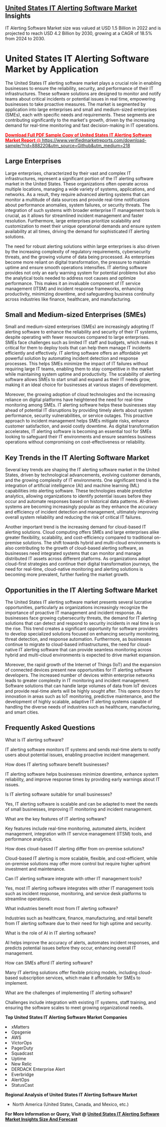 <h2><a href="https://www.verifiedmarketreports.com/download-sample/?rid=888220&amp;utm_source=Github&amp;utm_medium=218" target="_blank">United States IT Alerting Software Market</a> Insights</h2><p>IT Alerting Software Market size was valued at USD 1.5 Billion in 2022 and is projected to reach USD 4.2 Billion by 2030, growing at a CAGR of 18.5% from 2024 to 2030.</p><p><h1>United States IT Alerting Software Market by Application</h1> <p>The United States IT alerting software market plays a crucial role in enabling businesses to ensure the reliability, security, and performance of their IT infrastructures. These software solutions are designed to monitor and notify teams about critical incidents or potential issues in real time, empowering businesses to take proactive measures. The market is segmented by application into large enterprises and small and medium-sized enterprises (SMEs), each with specific needs and requirements. These segments are contributing significantly to the market's growth, driven by the increasing demand for real-time monitoring and fast decision-making in IT operations.</p> <p><a href="#"><p><span class=""><span style="color: #ff0000;"><strong>Download Full PDF Sample Copy of United States IT Alerting Software Market Report</strong> @ </span><a href="https://www.verifiedmarketreports.com/download-sample/?rid=888220&amp;utm_source=Github&amp;utm_medium=218" target="_blank">https://www.verifiedmarketreports.com/download-sample/?rid=888220&amp;utm_source=Github&amp;utm_medium=218</a></span></p></a></p> <h2>Large Enterprises</h2> <p>Large enterprises, characterized by their vast and complex IT infrastructures, represent a significant portion of the IT alerting software market in the United States. These organizations often operate across multiple locations, managing a wide variety of systems, applications, and networks. As a result, they require advanced alerting systems that can monitor a multitude of data sources and provide real-time notifications about performance anomalies, system failures, or security threats. The integration of such systems with broader enterprise IT management tools is crucial, as it allows for streamlined incident management and faster resolution. Furthermore, large enterprises prioritize scalability and customization to meet their unique operational demands and ensure system availability at all times, driving the demand for sophisticated IT alerting solutions. <p>The need for robust alerting solutions within large enterprises is also driven by the increasing complexity of regulatory requirements, cybersecurity threats, and the growing volume of data being processed. As enterprises become more reliant on digital transformation, the pressure to maintain uptime and ensure smooth operations intensifies. IT alerting software provides not only an early warning system for potential problems but also the analytical tools needed to address root causes and optimize performance. This makes it an invaluable component of IT service management (ITSM) and incident response frameworks, enhancing productivity, minimizing downtime, and safeguarding business continuity across industries like finance, healthcare, and manufacturing.</p> <h2>Small and Medium-sized Enterprises (SMEs)</h2> <p>Small and medium-sized enterprises (SMEs) are increasingly adopting IT alerting software to enhance the reliability and security of their IT systems, despite operating with fewer resources compared to large enterprises. SMEs face challenges such as limited IT staff and budgets, which makes it critical for them to deploy tools that can help them manage IT incidents efficiently and effectively. IT alerting software offers an affordable yet powerful solution by automating incident detection and response processes. This helps SMEs minimize the impact of IT failures without requiring large IT teams, enabling them to stay competitive in the market while maintaining system uptime and productivity. The scalability of alerting software allows SMEs to start small and expand as their IT needs grow, making it an ideal choice for businesses at various stages of development. <p>Moreover, the growing adoption of cloud technologies and the increasing reliance on digital platforms have heightened the need for real-time monitoring among SMEs. IT alerting software helps these businesses stay ahead of potential IT disruptions by providing timely alerts about system performance, security vulnerabilities, or service outages. This proactive approach to incident management helps SMEs mitigate risks, enhance customer satisfaction, and avoid costly downtime. As digital transformation accelerates, IT alerting software is becoming an essential tool for SMEs looking to safeguard their IT environments and ensure seamless business operations without compromising on cost-effectiveness or reliability.</p> <h2>Key Trends in the IT Alerting Software Market</h2> <p>Several key trends are shaping the IT alerting software market in the United States, driven by technological advancements, evolving customer demands, and the growing complexity of IT environments. One significant trend is the integration of artificial intelligence (AI) and machine learning (ML) capabilities into alerting software. These technologies enable predictive analytics, allowing organizations to identify potential issues before they occur and automate responses based on historical data patterns. AI-driven systems are becoming increasingly popular as they enhance the accuracy and efficiency of incident detection and management, ultimately improving overall system reliability and reducing the risk of critical IT failures.</p> <p>Another important trend is the increasing demand for cloud-based IT alerting solutions. Cloud computing offers SMEs and large enterprises alike greater flexibility, scalability, and cost-efficiency compared to traditional on-premise solutions. The shift towards hybrid and multi-cloud environments is also contributing to the growth of cloud-based alerting software, as businesses need integrated systems that can monitor and manage distributed IT assets across different platforms. As organizations adopt cloud-first strategies and continue their digital transformation journeys, the need for real-time, cloud-native monitoring and alerting solutions is becoming more prevalent, further fueling the market growth.</p> <h2>Opportunities in the IT Alerting Software Market</h2> <p>The United States IT alerting software market presents several lucrative opportunities, particularly as organizations increasingly recognize the importance of proactive IT management and incident response. As businesses face growing cybersecurity threats, the demand for IT alerting solutions that can detect and respond to security incidents in real time is on the rise. This trend creates a significant opportunity for software providers to develop specialized solutions focused on enhancing security monitoring, threat detection, and response automation. Furthermore, as businesses continue to migrate to cloud-based infrastructures, the need for cloud-native IT alerting software that can provide seamless monitoring across hybrid and multi-cloud environments is expected to drive market expansion.</p> <p>Moreover, the rapid growth of the Internet of Things (IoT) and the expansion of connected devices present new opportunities for IT alerting software developers. The increased number of devices within enterprise networks leads to greater complexity in IT monitoring and incident management. Software solutions that can handle large volumes of data from IoT devices and provide real-time alerts will be highly sought after. This opens doors for innovation in areas such as IoT monitoring, predictive maintenance, and the development of highly scalable, adaptive IT alerting systems capable of handling the diverse needs of industries such as healthcare, manufacturing, and smart cities.</p> <h2>Frequently Asked Questions</h2> <p>What is IT alerting software?</p> <p>IT alerting software monitors IT systems and sends real-time alerts to notify users about potential issues, enabling proactive incident management.</p> <p>How does IT alerting software benefit businesses?</p> <p>IT alerting software helps businesses minimize downtime, enhance system reliability, and improve response times by providing early warnings about IT issues.</p> <p>Is IT alerting software suitable for small businesses?</p> <p>Yes, IT alerting software is scalable and can be adapted to meet the needs of small businesses, improving IT monitoring and incident management.</p> <p>What are the key features of IT alerting software?</p> <p>Key features include real-time monitoring, automated alerts, incident management, integration with IT service management (ITSM) tools, and performance analytics.</p> <p>How does cloud-based IT alerting differ from on-premise solutions?</p> <p>Cloud-based IT alerting is more scalable, flexible, and cost-efficient, while on-premise solutions may offer more control but require higher upfront investment and maintenance.</p> <p>Can IT alerting software integrate with other IT management tools?</p> <p>Yes, most IT alerting software integrates with other IT management tools such as incident response, monitoring, and service desk platforms to streamline operations.</p> <p>What industries benefit most from IT alerting software?</p> <p>Industries such as healthcare, finance, manufacturing, and retail benefit from IT alerting software due to their need for high uptime and security.</p> <p>What is the role of AI in IT alerting software?</p> <p>AI helps improve the accuracy of alerts, automates incident responses, and predicts potential issues before they occur, enhancing overall IT management.</p> <p>How can SMEs afford IT alerting software?</p> <p>Many IT alerting solutions offer flexible pricing models, including cloud-based subscription services, which make it affordable for SMEs to implement.</p> <p>What are the challenges of implementing IT alerting software?</p> <p>Challenges include integration with existing IT systems, staff training, and ensuring the software scales to meet growing organizational needs.</p> </p><p><strong>Top United States IT Alerting Software Market Companies</strong></p><div data-test-id=""><p><li>xMatters</li><li> Opsgenie</li><li> AWS</li><li> VictorOps</li><li> PagerDuty</li><li> Squadcast</li><li> Uptime</li><li> New Relic</li><li> DERDACK Enterprise Alert</li><li> Everbridge</li><li> AlertOps</li><li> StatusCast</li></p><div><strong>Regional Analysis of&nbsp;United States IT Alerting Software Market</strong></div><ul><li dir="ltr"><p dir="ltr">North America&nbsp;(United States, Canada, and Mexico, etc.)</p></li></ul><p><strong>For More Information or Query, Visit @&nbsp;</strong><strong><a href="https://www.verifiedmarketreports.com/product/it-alerting-software-market/?utm_source=Github&amp;utm_medium=218" target="_blank">United States IT Alerting Software Market Insights Size And Forecast</a></strong></p></div>
